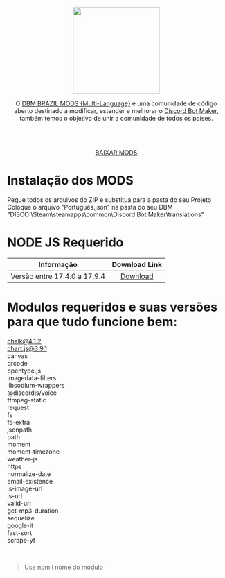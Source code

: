 
 <p align="center"><img height="200" src="https://user-images.githubusercontent.com/106641300/171318631-110c9c46-0e1e-4eb4-b6d5-a901dd5c18df.png"></p>

<p align="center">O <a href="https://discord.gg/HBc9u9tktd">DBM BRAZIL MODS {Multi-Language}</a> é uma comunidade de código aberto destinado a modificar, estender e melhorar o <a href="https://store.steampowered.com/app/682130/Discord_Bot_Maker">Discord Bot Maker</a>, também temos o objetivo de unir a comunidade de todos os países.</p>
<br><br>
<p align="center"><a href="https://github.com/DBM-Mods/Portugues/archive/refs/heads/main.zip">BAIXAR MODS</a></p>


# Instalação dos MODS
Pegue todos os arquivos do ZIP e substitua para a pasta do seu Projeto<br>
Coloque o arquivo "Português.json" na pasta do seu DBM "DISCO:\Steam\steamapps\common\Discord Bot Maker\translations"<br>

# NODE JS Requerido

| Informação    |                                                        Download Link                                                         |
| ---------- | :--------------------------------------------------------------------------------------------------------------------------: |
| Versão entre 17.4.0 a 17.9.4    |  [Download](https://nodejs.org/dist/v17.4.0/)   |


# <b>Modulos requeridos e suas versões para que tudo funcione bem:</b><br>
chalk@4.1.2<br>
chart.js@3.9.1<br>
canvas<br>
qrcode<br>
opentype.js<br>
imagedata-filters<br>
libsodium-wrappers<br>
@discordjs/voice<br>
ffmpeg-static<br>
request<br>
fs<br>
fs-extra<br>
jsonpath<br>
path<br>
moment<br>
moment-timezone<br>
weather-js<br>
https<br>
normalize-date<br>
email-existence<br>
is-image-url<br>
is-url<br>
valid-url<br>
get-mp3-duration<br>
sequelize<br>
google-it<br>
fast-sort<br>
scrape-yt<br>

<br>

> Use npm i nome do modulo

